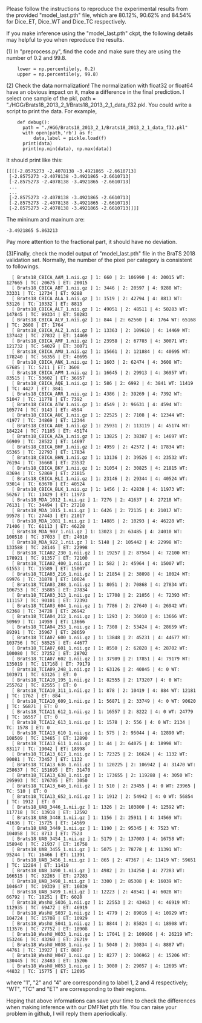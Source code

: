 Please follow the instructions to reproduce the experimental results from the provided "model_last.pth" file, which are 80.12%, 90.62% and 84.54% for Dice_ET, Dice_WT and Dice_TC respectively.

If you make inference using the "model_last.pth" ckpt, the following details may helpful to you when reproduce the results.

(1) In "preprocess.py", find the code and make sure they are using the number of 0.2 and 99.8.

        lower = np.percentile(y, 0.2)
        upper = np.percentile(y, 99.8)


(2) Check the data normalization! The normalization with float32 or float64 have an obvious impact on it, make a difference in the final prediction.	I select one sample of the pkl,  path = "./HGG/Brats18_2013_2_1/Brats18_2013_2_1_data_f32.pkl. You could write a script to print the data. For example,
    
        def debug():
          path = "./HGG/Brats18_2013_2_1/Brats18_2013_2_1_data_f32.pkl"
          with open(path,'rb') as f:
              data,label = pickle.load(f)
          print(data) 
          print(np.min(data), np.max(data))

  It should print like this:

    [[[[-2.8575273 -2.4078138 -3.4921865 -2.6610713]
     [-2.8575273 -2.4078138 -3.4921865 -2.6610713]
     [-2.8575273 -2.4078138 -3.4921865 -2.6610713]
     ...
     ...
     [-2.8575273 -2.4078138 -3.4921865 -2.6610713]
     [-2.8575273 -2.4078138 -3.4921865 -2.6610713]
     [-2.8575273 -2.4078138 -3.4921865 -2.6610713]]]]

  The mininum and maxinum are:

    -3.4921865 5.863213

  Pay more attention to the fractional part, it should have no deviation.

(3)Finally, check the model output of "model_last.pth" file in the BraTS 2018 validation set. Normally, the number of the pixel per category is consistent to followings.

	  [ Brats18_CBICA_AAM_1.nii.gz ] 1: 660 | 2: 106990 | 4: 20015 WT: 127665 | TC: 20675 | ET: 20015
	  [ Brats18_CBICA_ABT_1.nii.gz ] 1: 3446 | 2: 20597 | 4: 9288 WT: 33331 | TC: 12734 | ET: 9288
	  [ Brats18_CBICA_ALA_1.nii.gz ] 1: 1519 | 2: 42794 | 4: 8813 WT: 53126 | TC: 10332 | ET: 8813
	  [ Brats18_CBICA_ALT_1.nii.gz ] 1: 49051 | 2: 48511 | 4: 50283 WT: 147845 | TC: 99334 | ET: 50283
	  [ Brats18_CBICA_ALV_1.nii.gz ] 1: 844 | 2: 62560 | 4: 1764 WT: 65168 | TC: 2608 | ET: 1764
	  [ Brats18_CBICA_ALZ_1.nii.gz ] 1: 13363 | 2: 109610 | 4: 14469 WT: 137442 | TC: 27832 | ET: 14469
	  [ Brats18_CBICA_AMF_1.nii.gz ] 1: 23958 | 2: 67703 | 4: 30071 WT: 121732 | TC: 54029 | ET: 30071
	  [ Brats18_CBICA_AMU_1.nii.gz ] 1: 15661 | 2: 121884 | 4: 40695 WT: 178240 | TC: 56356 | ET: 40695
	  [ Brats18_CBICA_ANK_1.nii.gz ] 1: 1603 | 2: 62474 | 4: 3608 WT: 67685 | TC: 5211 | ET: 3608
	  [ Brats18_CBICA_APM_1.nii.gz ] 1: 16645 | 2: 29913 | 4: 36957 WT: 83515 | TC: 53602 | ET: 36957
	  [ Brats18_CBICA_AQE_1.nii.gz ] 1: 586 | 2: 6992 | 4: 3841 WT: 11419 | TC: 4427 | ET: 3841
	  [ Brats18_CBICA_ARR_1.nii.gz ] 1: 4386 | 2: 39269 | 4: 7392 WT: 51047 | TC: 11778 | ET: 7392
	  [ Brats18_CBICA_ATW_1.nii.gz ] 1: 4549 | 2: 96631 | 4: 4594 WT: 105774 | TC: 9143 | ET: 4594
	  [ Brats18_CBICA_AUC_1.nii.gz ] 1: 22525 | 2: 7108 | 4: 12344 WT: 41977 | TC: 34869 | ET: 12344
	  [ Brats18_CBICA_AUE_1.nii.gz ] 1: 25931 | 2: 113119 | 4: 45174 WT: 184224 | TC: 71105 | ET: 45174
	  [ Brats18_CBICA_AZA_1.nii.gz ] 1: 13825 | 2: 38387 | 4: 14697 WT: 66909 | TC: 28522 | ET: 14697
	  [ Brats18_CBICA_BHF_1.nii.gz ] 1: 4959 | 2: 42572 | 4: 17834 WT: 65365 | TC: 22793 | ET: 17834
	  [ Brats18_CBICA_BHN_1.nii.gz ] 1: 13136 | 2: 39526 | 4: 23532 WT: 76194 | TC: 36668 | ET: 23532
	  [ Brats18_CBICA_BKY_1.nii.gz ] 1: 31054 | 2: 30825 | 4: 21815 WT: 83694 | TC: 52869 | ET: 21815
	  [ Brats18_CBICA_BLI_1.nii.gz ] 1: 23146 | 2: 29344 | 4: 40524 WT: 93014 | TC: 63670 | ET: 40524
	  [ Brats18_CBICA_BLK_1.nii.gz ] 1: 1456 | 2: 42838 | 4: 11973 WT: 56267 | TC: 13429 | ET: 11973
	  [ Brats18_MDA_1012_1.nii.gz ] 1: 7276 | 2: 41637 | 4: 27218 WT: 76131 | TC: 34494 | ET: 27218
	  [ Brats18_MDA_1015_1.nii.gz ] 1: 6426 | 2: 72135 | 4: 21017 WT: 99578 | TC: 27443 | ET: 21017
	  [ Brats18_MDA_1081_1.nii.gz ] 1: 14885 | 2: 10293 | 4: 46228 WT: 71406 | TC: 61113 | ET: 46228
	  [ Brats18_MDA_907_1.nii.gz ] 1: 13023 | 2: 63485 | 4: 24010 WT: 100518 | TC: 37033 | ET: 24010
	  [ Brats18_MDA_922_1.nii.gz ] 1: 5148 | 2: 105442 | 4: 22998 WT: 133588 | TC: 28146 | ET: 22998
	  [ Brats18_TCIA02_230_1.nii.gz ] 1: 19257 | 2: 87564 | 4: 72100 WT: 178921 | TC: 91357 | ET: 72100
	  [ Brats18_TCIA02_400_1.nii.gz ] 1: 582 | 2: 45964 | 4: 15007 WT: 61553 | TC: 15589 | ET: 15007
	  [ Brats18_TCIA03_216_1.nii.gz ] 1: 21854 | 2: 38098 | 4: 10024 WT: 69976 | TC: 31878 | ET: 10024
	  [ Brats18_TCIA03_288_1.nii.gz ] 1: 8051 | 2: 70868 | 4: 27834 WT: 106753 | TC: 35885 | ET: 27834
	  [ Brats18_TCIA03_313_1.nii.gz ] 1: 17708 | 2: 21056 | 4: 72393 WT: 111157 | TC: 90101 | ET: 72393
	  [ Brats18_TCIA03_604_1.nii.gz ] 1: 7786 | 2: 27640 | 4: 26942 WT: 62368 | TC: 34728 | ET: 26942
	  [ Brats18_TCIA04_212_1.nii.gz ] 1: 1293 | 2: 36010 | 4: 13666 WT: 50969 | TC: 14959 | ET: 13666
	  [ Brats18_TCIA04_253_1.nii.gz ] 1: 7308 | 2: 53424 | 4: 28659 WT: 89391 | TC: 35967 | ET: 28659
	  [ Brats18_TCIA07_600_1.nii.gz ] 1: 13848 | 2: 45231 | 4: 44677 WT: 103756 | TC: 58525 | ET: 44677
	  [ Brats18_TCIA07_601_1.nii.gz ] 1: 8550 | 2: 62828 | 4: 28702 WT: 100080 | TC: 37252 | ET: 28702
	  [ Brats18_TCIA07_602_1.nii.gz ] 1: 37989 | 2: 17851 | 4: 79179 WT: 135019 | TC: 117168 | ET: 79179
	  [ Brats18_TCIA09_248_1.nii.gz ] 1: 63126 | 2: 40845 | 4: 0 WT: 103971 | TC: 63126 | ET: 0
	  [ Brats18_TCIA10_195_1.nii.gz ] 1: 82555 | 2: 173207 | 4: 0 WT: 255762 | TC: 82555 | ET: 0
	  [ Brats18_TCIA10_311_1.nii.gz ] 1: 878 | 2: 10419 | 4: 884 WT: 12181 | TC: 1762 | ET: 884
	  [ Brats18_TCIA10_609_1.nii.gz ] 1: 56871 | 2: 33749 | 4: 0 WT: 90620 | TC: 56871 | ET: 0
	  [ Brats18_TCIA11_612_1.nii.gz ] 1: 16557 | 2: 8222 | 4: 0 WT: 24779 | TC: 16557 | ET: 0
	  [ Brats18_TCIA12_613_1.nii.gz ] 1: 1578 | 2: 556 | 4: 0 WT: 2134 | TC: 1578 | ET: 0
	  [ Brats18_TCIA13_610_1.nii.gz ] 1: 575 | 2: 95044 | 4: 12890 WT: 108509 | TC: 13465 | ET: 12890
	  [ Brats18_TCIA13_611_1.nii.gz ] 1: 44 | 2: 64075 | 4: 18998 WT: 83117 | TC: 19042 | ET: 18998
	  [ Brats18_TCIA13_617_1.nii.gz ] 1: 72325 | 2: 16624 | 4: 1132 WT: 90081 | TC: 73457 | ET: 1132
	  [ Brats18_TCIA13_636_1.nii.gz ] 1: 120225 | 2: 106942 | 4: 31470 WT: 258637 | TC: 151695 | ET: 31470
	  [ Brats18_TCIA13_638_1.nii.gz ] 1: 173655 | 2: 119288 | 4: 3050 WT: 295993 | TC: 176705 | ET: 3050
	  [ Brats18_TCIA13_646_1.nii.gz ] 1: 510 | 2: 23455 | 4: 0 WT: 23965 | TC: 510 | ET: 0
	  [ Brats18_TCIA13_652_1.nii.gz ] 1: 1912 | 2: 54942 | 4: 0 WT: 56854 | TC: 1912 | ET: 0
	  [ Brats18_UAB_3446_1.nii.gz ] 1: 1326 | 2: 103800 | 4: 12592 WT: 117718 | TC: 13918 | ET: 12592
	  [ Brats18_UAB_3448_1.nii.gz ] 1: 1156 | 2: 25911 | 4: 14569 WT: 41636 | TC: 15725 | ET: 14569
	  [ Brats18_UAB_3449_1.nii.gz ] 1: 1190 | 2: 95345 | 4: 7523 WT: 104058 | TC: 8713 | ET: 7523
	  [ Brats18_UAB_3454_1.nii.gz ] 1: 5179 | 2: 137003 | 4: 16758 WT: 158940 | TC: 21937 | ET: 16758
	  [ Brats18_UAB_3455_1.nii.gz ] 1: 5075 | 2: 78778 | 4: 11391 WT: 95244 | TC: 16466 | ET: 11391
	  [ Brats18_UAB_3456_1.nii.gz ] 1: 865 | 2: 47367 | 4: 11419 WT: 59651 | TC: 12284 | ET: 11419
	  [ Brats18_UAB_3490_1.nii.gz ] 1: 4982 | 2: 134250 | 4: 27283 WT: 166515 | TC: 32265 | ET: 27283
	  [ Brats18_UAB_3498_1.nii.gz ] 1: 3300 | 2: 85308 | 4: 16039 WT: 104647 | TC: 19339 | ET: 16039
	  [ Brats18_UAB_3499_1.nii.gz ] 1: 12223 | 2: 48541 | 4: 6028 WT: 66792 | TC: 18251 | ET: 6028
	  [ Brats18_WashU_S036_1.nii.gz ] 1: 22553 | 2: 43463 | 4: 46919 WT: 112935 | TC: 69472 | ET: 46919
	  [ Brats18_WashU_S037_1.nii.gz ] 1: 4779 | 2: 89016 | 4: 10929 WT: 104724 | TC: 15708 | ET: 10929
	  [ Brats18_WashU_S041_1.nii.gz ] 1: 8844 | 2: 85824 | 4: 18908 WT: 113576 | TC: 27752 | ET: 18908
	  [ Brats18_WashU_W033_1.nii.gz ] 1: 17041 | 2: 109986 | 4: 26219 WT: 153246 | TC: 43260 | ET: 26219
	  [ Brats18_WashU_W038_1.nii.gz ] 1: 5040 | 2: 30834 | 4: 8887 WT: 44761 | TC: 13927 | ET: 8887
	  [ Brats18_WashU_W047_1.nii.gz ] 1: 8277 | 2: 106962 | 4: 15206 WT: 130445 | TC: 23483 | ET: 15206
	  [ Brats18_WashU_W053_1.nii.gz ] 1: 3080 | 2: 29057 | 4: 12695 WT: 44832 | TC: 15775 | ET: 12695

  where "1", "2" and "4" are corresponding to label 1, 2 and 4 respectively; "WT", "TC" and "ET" are corresponding to their regions.
  
  Hoping that above informations can save your time to check the differences when making inference with our DMFNet pth file. You can raise your problem in github, I will reply them aperiodically.
